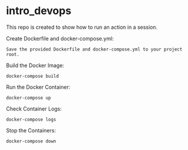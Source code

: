 # intro_devops
This repo is created to show how to run an action in a session.

Create Dockerfile and docker-compose.yml:

    Save the provided Dockerfile and docker-compose.yml to your project root.

Build the Docker Image:

    docker-compose build


Run the Docker Container:

    docker-compose up


Check Container Logs:

    docker-compose logs


Stop the Containers:

    docker-compose down
